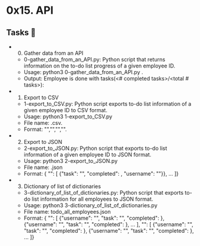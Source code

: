 # 0x15. API

## Tasks 📃
+ 0. Gather data from an API

	- 0-gather_data_from_an_API.py: Python script that returns information on the to-do list progress of a given employee ID.
	- Usage: python3 0-gather_data_from_an_API.py <employee ID>.
	- Output: Employee <employee name> is done with tasks(<# completed tasks>/<total # tasks>):
+ 1. Export to CSV

	- 1-export_to_CSV.py: Python script exports to-do list information of a given employee ID to CSV format.
 	- Usage: python3 1-export_to_CSV.py <employee ID>
	- File name: <user id>.csv.
	- Format: "<user id>","<username>","<task completed status>","<task title>".
+ 2. Export to JSON

	- 2-export_to_JSON.py: Python script that exports to-do list information of a given employee ID to JSON format.
	- Usage: python3 2-export_to_JSON.py <employee ID>
	- File name: <user id>.json
	- Format: { "<user id>": [ {"task": "<task title>", "completed": <task completed status>, "username": "<username>"}}, ... ]}
+ 3. Dictionary of list of dictionaries

	- 3-dictionary_of_list_of_dictionaries.py: Python script that exports to-do list information for all employees to JSON format.
	- Usage: python3 3-dictionary_of_list_of_dictionaries.py
	- File name: todo_all_employees.json
	- Format: { "<user id>": [ {"username": "<username>", "task": "<task title>", "completed": <task completed status>}, {"username": "<username>", "task": "<task title>", "completed": <task completed status>}, ... ], "<user id>": [ {"username": "<username>", "task": "<task title>", "completed": <task completed status>}, {"username": "<username>", "task": "<task title>", "completed": <task completed status>}, ... ]}
